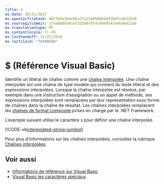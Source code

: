```yaml
---
title: $
ms.date: 10/31/2017
ms.openlocfilehash: 007f64e3bee9ba7fa310d500eb8938d7e1633d58
ms.sourcegitcommit: 17ee6605e01ef32506f8fdc686954244ba6911de
ms.translationtype: MT
ms.contentlocale: fr-FR
ms.lasthandoff: 11/22/2019
ms.locfileid: "74349584"
---
```

# <a name="-visual-basic-reference"></a>$ (Référence Visual Basic)

Identifie un littéral de chaîne comme une [chaîne interpolée](../../programming-guide/language-features/strings/interpolated-strings.md). Une chaîne interpolée est une chaîne de type modèle qui contient du texte littéral et des *expressions interpolées*. Lorsque la chaîne interpolée est résolue, par exemple dans une instruction d’assignation ou un appel de méthode, ses expressions interpolées sont remplacées par leur représentation sous forme de chaînes dans la chaîne de résultat. Les chaînes interpolées remplacent les [chaînes de format composite](../../../standard/base-types/composite-formatting.md) prises en charge par le .NET Framework.

L’exemple suivant utilise le caractère `$` pour définir une chaîne interpolée.

[!CODE-vb[interpolated-string-symbol](../../../../samples/snippets/visualbasic/language-reference/special-characters/dollar-sign1.vb)]

Pour plus d’informations sur les chaînes interpolées, consultez la rubrique [Chaînes interpolées](../../programming-guide/language-features/strings/interpolated-strings.md).

## <a name="see-also"></a>Voir aussi

- [Informations de référence sur Visual Basic](../index.md)
- [Visual Basic les caractères spéciaux](index.md)
